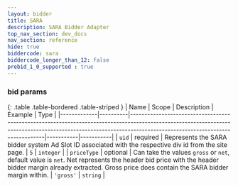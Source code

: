 ```yaml
---
layout: bidder
title: SARA
description: SARA Bidder Adapter
top_nav_section: dev_docs
nav_section: reference
hide: true
biddercode: sara
biddercode_longer_than_12: false
prebid_1_0_supported : true
---
```


### bid params

{: .table .table-bordered .table-striped }
| Name        | Scope    | Description                                                                                                                                                                                                | Example   | Type      |
|-------------|----------|------------------------------------------------------------------------------------------------------------------------------------------------------------------------------------------------------------|-----------|-----------|
| `uid`       | required | Represents the SARA bidder system Ad Slot ID associated with the respective div id from the site page.                                                                                                     | `5`       | `integer` |
| `priceType` | optional | Can take the values `gross` or `net`, default value is `net`. Net represents the header bid price with the header bidder margin already extracted. Gross price does contain the SARA bidder margin within. | `'gross'` | `string`  |
